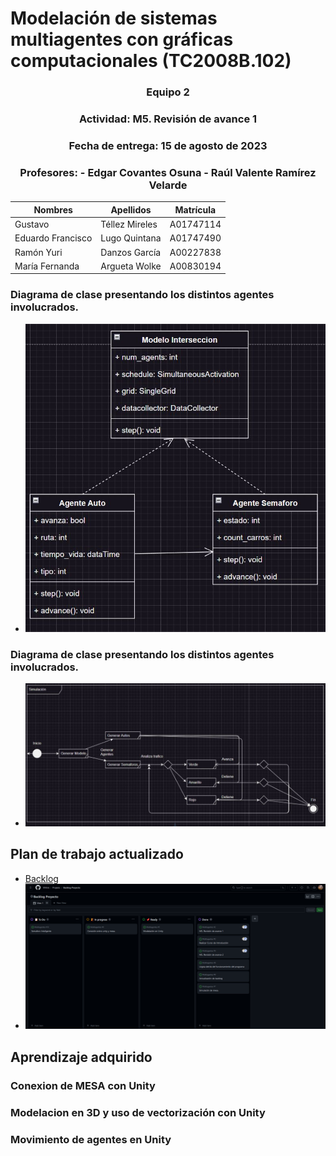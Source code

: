 # Modelación de sistemas multiagentes con gráficas computacionales (TC2008B.102)

<div align="center"> <h3> Equipo 2 </h3> </div>
<div align="center"> <h3> Actividad: M5. Revisión de avance 1 </h3> </div>
<div align="center"> <h3> Fecha de entrega: 15 de agosto de 2023 </h3> </div>
<div align="center"> <h3> Profesores:  
- Edgar Covantes Osuna  
- Raúl Valente Ramírez Velarde  
 </h3></div>

| Nombres | Apellidos | Matrícula |
|---------|-----------|-----------|
| Gustavo | Téllez Mireles | A01747114 |
| Eduardo Francisco | Lugo Quintana | A01747490 |
| Ramón Yuri | Danzos García | A00227838 |
| María Fernanda | Argueta Wolke | A00830194 |

### Diagrama de clase presentando los distintos agentes involucrados.

- ![Diagrama de clase](./images/diagramadeclase.jpeg)
 
### Diagrama de clase presentando los distintos agentes involucrados.
- ![Diagrama de protocolos de interacción.](./images/diagramadeprotocolosdeinteraccion.jpeg)

## Plan de trabajo actualizado
- [Backlog](https://github.com/users/VMink/projects/1)
- ![Backlog](./images/Backlog3.png)

## Aprendizaje adquirido

### Conexion de MESA con Unity
### Modelacion en 3D y uso de vectorización con Unity
### Movimiento de agentes en Unity

